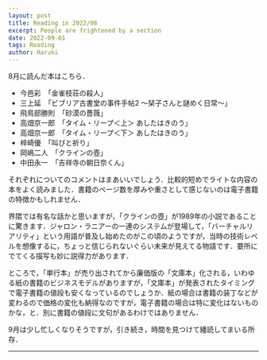 ```yaml
---
layout: post
title: Reading in 2022/08
excerpt: People are frightened by a section
date: 2022-09-01
tags: Reading
author: Haruki
---
```


8月に読んだ本はこちら．

* 今邑彩　「金雀枝荘の殺人」
* 三上延　「ビブリア古書堂の事件手帖2 ～栞子さんと謎めく日常～」
* 飛鳥部勝則　「砂漠の薔薇」
* 高畑京一郎　「タイム・リープ＜上＞ あしたはきのう」
* 高畑京一郎　「タイム・リープ＜下＞ あしたはきのう」
* 梓崎優　「叫びと祈り」
* 岡嶋二人　「クラインの壺」
* 中田永一　「吉祥寺の朝日奈くん」

それぞれについてのコメントはまあいいでしょう．比較的短めでライトな内容の本をよく読みました．書籍のページ数を厚みや重さとして感じないのは電子書籍の特徴かもしれません．

界隈では有名な話かと思いますが，「クラインの壺」が1989年の小説であることに驚きます．ジャロン・ラニアーの一連のシステムが登場して，「バーチャルリアリティ」という用語が普及し始めたのがこの頃のようですが，当時の技術レベルを想像するに，ちょっと信じられないぐらい未来が見えてる物語です．要所にでてくる描写も妙に説得力があります．

ところで，「単行本」が売り出されてから廉価版の「文庫本」化される，いわゆる紙の書籍のビジネスモデルがありますが，「文庫本」が発表されたタイミングで電子書籍の値段も安くなっているのでしょうか．紙の場合は書籍の装丁などが変わるので価格の変化も納得なのですが，電子書籍の場合は特に変化はないものかな，と．別に書籍の値段に文句があるわけではありません．

9月は少し忙しくなりそうですが，引き続き，時間を見つけて繙読してまいる所存．

-----
